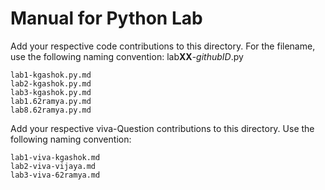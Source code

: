 # Manual for Python Lab

Add your respective code contributions to this directory. 
For the filename, use the following naming convention: lab**XX**-_githubID_.py

    lab1-kgashok.py.md
    lab2-kgashok.py.md
    lab3-kgashok.py.md
    lab1.62ramya.py.md
    lab8.62ramya.py.md

Add your respective viva-Question contributions to this directory.
Use the following naming convention: 

    lab1-viva-kgashok.md
    lab2-viva-vijaya.md
    lab3-viva-62ramya.md
    

